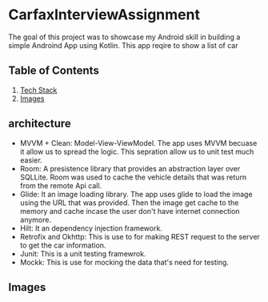 # CarfaxInterviewAssignment

The goal of this project was to showcase my Android skill in building a simple Androind App using Kotlin. This app reqire to show a list of car 

## Table of Contents
1. [Tech Stack](#tech-stack)
2. [Images](#images)

## architecture
* MVVM + Clean: Model-View-ViewModel. The app uses MVVM becuase it allow us to spread the logic. This sepration allow us to unit test much easier.
* Room: A presistence library that provides an abstraction layer over SQLLite. Room was used to cache the vehicle details that was return from the remote Api call. 
* Glide: It an image loading library. The app uses glide to load the image using the URL that was provided. Then the image get cache to the memory and cache incase the user don't have internet connection anymore.
* Hilt: It an dependency injection framework. 
* Retrofix and Okhttp: This is use to for making REST request to the server to get the car information.
* Junit: This is a unit testing framewrok.
* Mockk: This is use for mocking the data that's need for testing.
## Images